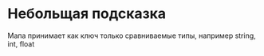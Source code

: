 # Небольщая подсказка

Мапа принимает как ключ только сравниваемые типы, например string, int, float